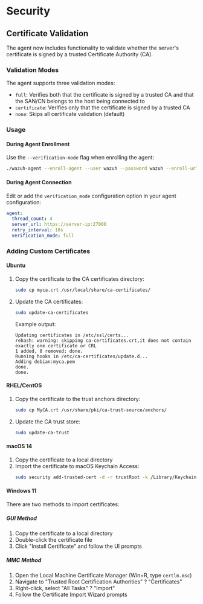 # Security

## Certificate Validation

The agent now includes functionality to validate whether the server's certificate is signed by a trusted Certificate Authority (CA).

### Validation Modes

The agent supports three validation modes:

- `full`: Verifies both that the certificate is signed by a trusted CA and that the SAN/CN belongs to the host being connected to
- `certificate`: Verifies only that the certificate is signed by a trusted CA
- `none`: Skips all certificate validation (default)

### Usage

#### During Agent Enrollment

Use the `--verification-mode` flag when enrolling the agent:

```bash
./wazuh-agent --enroll-agent --user wazuh --password wazuh --enroll-url https://server-ip:55000 --verification-mode certificate
```

#### During Agent Connection

Edit or add the `verification_mode` configuration option in your agent configuration:

```yaml
agent:
  thread_count: 4
  server_url: https://server-ip:27000
  retry_interval: 10s
  verification_mode: full
```

### Adding Custom Certificates

#### Ubuntu

1. Copy the certificate to the CA certificates directory:
   ```bash
   sudo cp myca.crt /usr/local/share/ca-certificates/
   ```

2. Update the CA certificates:
   ```bash
   sudo update-ca-certificates
   ```

   Example output:
   ```
   Updating certificates in /etc/ssl/certs...
   rehash: warning: skipping ca-certificates.crt,it does not contain exactly one certificate or CRL
   1 added, 0 removed; done.
   Running hooks in /etc/ca-certificates/update.d...
   Adding debian:myca.pem
   done.
   done.
   ```

#### RHEL/CentOS

1. Copy the certificate to the trust anchors directory:
   ```bash
   sudo cp MyCA.crt /usr/share/pki/ca-trust-source/anchors/
   ```

2. Update the CA trust store:
   ```bash
   sudo update-ca-trust
   ```

#### macOS 14

1. Copy the certificate to a local directory
2. Import the certificate to macOS Keychain Access:
   ```bash
   sudo security add-trusted-cert -d -r trustRoot -k /Library/Keychains/System.keychain MyCA.crt
   ```

#### Windows 11

There are two methods to import certificates:

##### GUI Method
1. Copy the certificate to a local directory
2. Double-click the certificate file
3. Click "Install Certificate" and follow the UI prompts

##### MMC Method
1. Open the Local Machine Certificate Manager (Win+R, type `certlm.msc`)
2. Navigate to "Trusted Root Certification Authorities" ? "Certificates"
3. Right-click, select "All Tasks" ? "Import"
4. Follow the Certificate Import Wizard prompts
